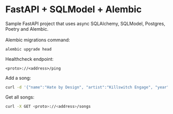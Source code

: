 # FastAPI + SQLModel + Alembic

Sample FastAPI project that uses async SQLAlchemy, SQLModel, Postgres, Poetry and Alembic.
<br />
<br />
Alembic migrations command:
```sh
alembic upgrade head
```
Healthcheck endpoint: 
```
<proto>://<address>/ping
```
Add a song:

```sh
curl -d '{"name":"Hate by Design", "artist":"Killswitch Engage", "year":"2016"}' -H "Content-Type: application/json" -X POST <proto>://<address>/songs
```

Get all songs:
```sh
curl -X GET <proto>://<address>/songs
```
